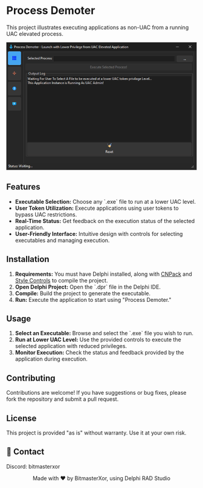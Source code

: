 <h1>Process Demoter</h1>

<p>This project illustrates executing applications as non-UAC from a running UAC elevated process.</p>


<!-- Replace 'Preview.png' with the path to your actual image file -->
<p align="center">
  <img src="Preview.png" alt="Screenshot of Process Demoter" style="max-width:100%; height:auto;">
</p>

<h2>Features</h2>
<ul>
  <li><strong>Executable Selection:</strong> Choose any `.exe` file to run at a lower UAC level.</li>
  <li><strong>User Token Utilization:</strong> Execute applications using user tokens to bypass UAC restrictions.</li>
  <li><strong>Real-Time Status:</strong> Get feedback on the execution status of the selected application.</li>
  <li><strong>User-Friendly Interface:</strong> Intuitive design with controls for selecting executables and managing execution.</li>
</ul>

<h2>Installation</h2>
<ol>
  <li><strong>Requirements:</strong> You must have Delphi installed, along with <a href="http://www.cnpack.org/" target="_blank">CNPack</a> and <a href="https://www.almdev.com/prods/stylecontrols/stylecontrols.html" target="_blank">Style Controls</a> to compile the project.</li>
  <li><strong>Open Delphi Project:</strong> Open the `.dpr` file in the Delphi IDE.</li>
  <li><strong>Compile:</strong> Build the project to generate the executable.</li>
  <li><strong>Run:</strong> Execute the application to start using "Process Demoter."</li>
</ol>



<h2>Usage</h2>
<ol>
  <li><strong>Select an Executable:</strong> Browse and select the `.exe` file you wish to run.</li>
  <li><strong>Run at Lower UAC Level:</strong> Use the provided controls to execute the selected application with reduced privileges.</li>
  <li><strong>Monitor Execution:</strong> Check the status and feedback provided by the application during execution.</li>
</ol>

<h2>Contributing</h2>
<p>Contributions are welcome! If you have suggestions or bug fixes, please fork the repository and submit a pull request.</p>

<h2>License</h2>
<p>This project is provided "as is" without warranty. Use it at your own risk.</p>

## 📧 Contact

Discord: bitmasterxor

<p align="center">Made with ❤️ by BitmasterXor, using Delphi RAD Studio</p>
